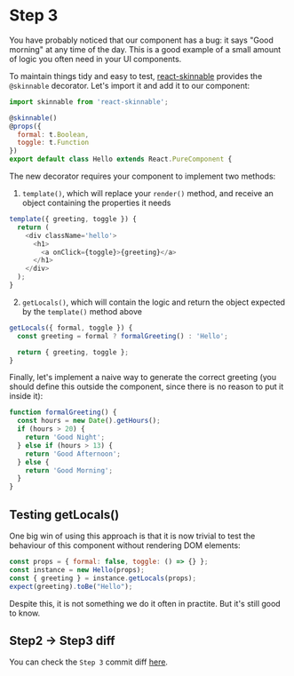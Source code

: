 # Step 3

You have probably noticed that our component has a bug: it says "Good morning" at any time of the day. This is a good example of a small amount of logic you often need in your UI components.

To maintain things tidy and easy to test, [react-skinnable](https://github.com/buildo/react-skinnable) provides the `@skinnable` decorator. Let's import it and add it to our component:

```js
import skinnable from 'react-skinnable';
```

```js
@skinnable()
@props({
  formal: t.Boolean,
  toggle: t.Function
})
export default class Hello extends React.PureComponent {
```

The new decorator requires your component to implement two methods:

1. `template()`, which will replace your `render()` method, and receive an object containing the properties it needs

```js
template({ greeting, toggle }) {
  return (
    <div className='hello'>
      <h1>
        <a onClick={toggle}>{greeting}</a>
      </h1>
    </div>
  );
}
```

2. `getLocals()`, which will contain the logic and return the object expected by the `template()` method above

```js
getLocals({ formal, toggle }) {
  const greeting = formal ? formalGreeting() : 'Hello';

  return { greeting, toggle };
}
```

Finally, let's implement a naive way to generate the correct greeting (you should define this outside the component, since there is no reason to put it inside it):

```js
function formalGreeting() {
  const hours = new Date().getHours();
  if (hours > 20) {
    return 'Good Night';
  } else if (hours > 13) {
    return 'Good Afternoon';
  } else {
    return 'Good Morning';
  }
}
```

## Testing getLocals()

One big win of using this approach is that it is now trivial to test the behaviour of this component without rendering DOM elements:

```js
const props = { formal: false, toggle: () => {} };
const instance = new Hello(props);
const { greeting } = instance.getLocals(props);
expect(greeting).toBe("Hello");
```

Despite this, it is not something we do it often in practite. But it's still good to know.

## Step2 -> Step3 diff

You can check the `Step 3` commit diff [here](https://github.com/buildo/webseed/commits/tutorial).
